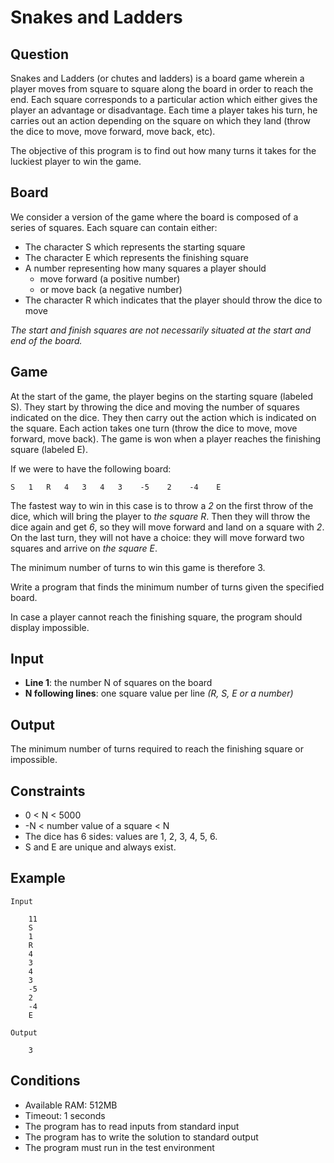 # Snakes and Ladders

## Question

Snakes and Ladders (or chutes and ladders) is a board game wherein a player moves from square to square along the board in order to reach the end. Each square corresponds to a particular action which either gives the player an advantage or disadvantage. Each time a player takes his turn, he carries out an action depending on the square on which they land (throw the dice to move, move forward, move back, etc).

The objective of this program is to find out how many turns it takes for the luckiest player to win the game.

## Board

We consider a version of the game where the board is composed of a series of squares. Each square can contain either:

* The character S which represents the starting square
* The character E which represents the finishing square
* A number representing how many squares a player should
    * move forward (a positive number)
    * or move back (a negative number)
* The character R which indicates that the player should throw the dice to move

_The start and finish squares are not necessarily situated at the start and end of the board._

## Game

At the start of the game, the player begins on the starting square (labeled S). They start by throwing the dice and moving the number of squares indicated on the dice. They then carry out the action which is indicated on the square. Each action takes one turn (throw the dice to move, move forward, move back). The game is won when a player reaches the finishing square (labeled E).

If we were to have the following board:

    S   1   R   4   3   4   3    -5    2    -4    E

The fastest way to win in this case is to throw a _2_ on the first throw of the dice, which will bring the player to _the square R_. Then they will throw the dice again and get _6_, so they will move forward and land on a square with _2_. On the last turn, they will not have a choice: they will move forward two squares and arrive on _the square E_.

The minimum number of turns to win this game is therefore 3.

Write a program that finds the minimum number of turns given the specified board.

In case a player cannot reach the finishing square, the program should display impossible.
 
## Input

* **Line 1**: the number N of squares on the board
* **N following lines**: one square value per line _(R, S, E or a number)_

## Output

The minimum number of turns required to reach the finishing square or impossible.

## Constraints

* 0 < N < 5000
* -N < number value of a square < N
* The dice has 6 sides: values are 1, 2, 3, 4, 5, 6.
* S and E are unique and always exist.

## Example

    Input

        11
        S
        1
        R
        4
        3
        4
        3
        -5
        2
        -4
        E

    Output

        3

## Conditions

* Available RAM: 512MB
* Timeout: 1 seconds
* The program has to read inputs from standard input
* The program has to write the solution to standard output
* The program must run in the test environment
